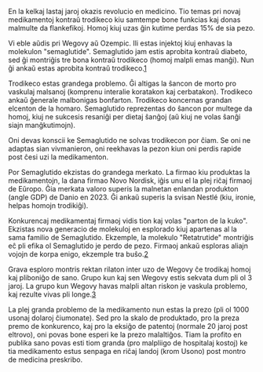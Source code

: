 En la kelkaj lastaj jaroj okazis revolucio en medicino. Tio temas pri novaj medikamentoj kontraŭ trodikeco kiu samtempe bone funkcias kaj donas malmulte da flankefikoj. Homoj kiuj uzas ĝin kutime perdas 15% de sia pezo.

Vi eble aŭdis pri Wegovy aŭ Ozempic. Ili estas injektoj kiuj enhavas la molekulon "semaglutide". Semaglutido jam estis aprobita kontraŭ diabeto, sed ĝi montriĝis tre bona kontraŭ trodikeco (homoj malpli emas manĝi). Nun ĝi ankaŭ estas aprobita kontraŭ trodikeco.[1]

Trodikeco estas grandega problemo. Ĝi altigas la ŝancon de morto pro vaskulaj malsanoj (komprenu interalie koratakon kaj cerbatakon). Trodikeco ankaŭ ĝenerale malbonigas bonfarton. Trodikeco koncernas grandan elcenton de la homaro. Semaglutido reprezentas do ŝancon por multege da homoj, kiuj ne sukcesis resaniĝi per dietaj ŝanĝoj (aŭ kiuj ne volas ŝanĝi siajn manĝkutimojn).

Oni devas konscii ke Semaglutido ne solvas trodikecon por ĉiam. Se oni ne adaptas sian vivmanieron, oni reekhavas la pezon kiun oni perdis rapide post ĉesi uzi la medikamenton.

Por Semaglutido ekzistas do grandega merkato. La firmao kiu produktas la medikamentojn, la dana firmao Novo Nordisk, iĝis unu el la plej riĉaj firmaoj de Eŭropo. Ĝia merkata valoro superis la malnetan enlandan produkton (angle GDP) de Danio en 2023. Ĝi ankaŭ superis la svisan Nestlé (kiu, ironie, helpas homojn trodikiĝi).

Konkurencaj medikamentaj firmaoj vidis tion kaj volas "parton de la kuko". Ekzistas nova generacio de molekuloj en esplorado kiuj apartenas al la sama familio de Semaglutido. Ekzemple, la molekulo "Retatrutide" montriĝis eĉ pli efika ol Semaglutido je perdo de pezo. Firmaoj ankaŭ esploras aliajn vojojn de korpa enigo, ekzemple tra buŝo.[2]

Grava esploro montris rektan rilaton inter uzo de Wegovy ĉe trodikaj homoj kaj pliboniĝo de sano. Grupo kun kaj sen Wegovy estis sekvata dum pli ol 3 jaroj. La grupo kun Wegovy havas malpli altan riskon je vaskula problemo, kaj rezulte vivas pli longe.[3]

La plej granda problemo de la medikamento nun estas la prezo (pli ol 1000 usonaj dolaroj ĉiumonate). Sed pro la skalo de produktado, pro la preza premo de konkurenco, kaj pro la eksiĝo de patentoj (normale 20 jaroj post eltrovo), oni povas bone esperi ke la prezo malaltiĝos. Tiam la profito en publika sano povas esti tiom granda (pro malpliigo de hospitalaj kostoj) ke tia medikamento estus senpaga en riĉaj landoj (krom Usono) post montro de medicina preskribo.

[1]: https://erictopol.substack.com/p/the-new-obesity-breakthrough-drugs

[2]: https://erictopol.substack.com/p/when-the-breakthrough-g-agonists

[3]: https://erictopol.substack.com/p/the-big-trial-of-a-glp-1-drug-wegovy